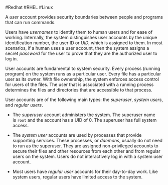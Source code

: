 #Redhat #RHEL #Linux

A _user_ account provides security boundaries between people and programs that can run commands.

Users have _usernames_ to identify them to human users and for ease of working. Internally, the system distinguishes user accounts by the unique identification number, the user ID or _UID_, which is assigned to them. In most scenarios, if a human uses a user account, then the system assigns a secret _password_ for the user to prove that they are the authorized user to log in.

User accounts are fundamental to system security. Every process (running program) on the system runs as a particular user. Every file has a particular user as its owner. With file ownership, the system enforces access control for users of the files. The user that is associated with a running process determines the files and directories that are accessible to that process.

User accounts are of the following main types: the _superuser_, _system users_, and _regular users_.

- The _superuser_ account administers the system. The superuser name is `root` and the account has a UID of 0. The superuser has full system access.
    
- The _system user_ accounts are used by processes that provide supporting services. These processes, or _daemons_, usually do not need to run as the superuser. They are assigned non-privileged accounts to secure their files and other resources from each other and from regular users on the system. Users do not interactively log in with a system user account.
    
- Most users have _regular user_ accounts for their day-to-day work. Like system users, regular users have limited access to the system.